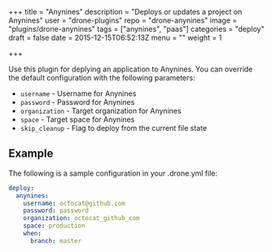 +++
title = "Anynines"
description = "Deploys or updates a project on Anynines"
user = "drone-plugins"
repo = "drone-anynines"
image = "plugins/drone-anynines"
tags = ["anynines", "paas"]
categories = "deploy"
draft = false
date = 2015-12-15T06:52:13Z
menu = ""
weight = 1

+++

Use this plugin for deplying an application to Anynines. You can override the
default configuration with the following parameters:

* `username` - Username for Anynines
* `password` - Password for Anynines
* `organization` - Target organization for Anynines
* `space` - Target space for Anynines
* `skip_cleanup` - Flag to deploy from the current file state

## Example

The following is a sample configuration in your .drone.yml file:

```yaml
deploy:
  anynines:
    username: octocat@github.com
    password: password
    organization: octocat_github_com
    space: production
    when:
      branch: master
```

